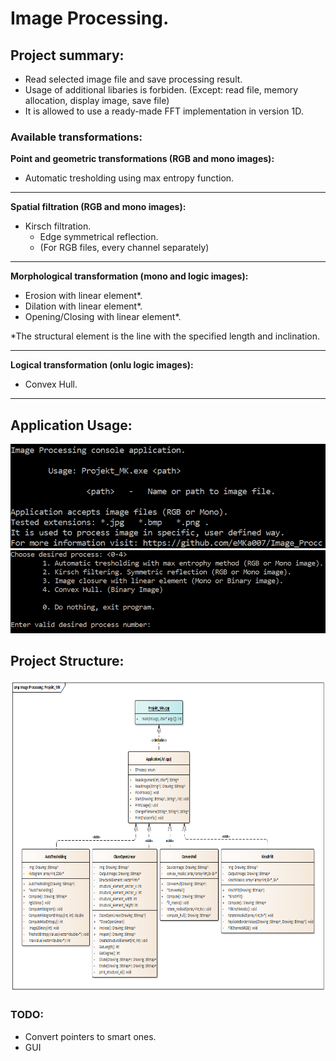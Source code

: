 # Image Processing. 

## Project summary:
* Read selected image file and save processing result.
* Usage of additional libaries is forbiden. (Except: read file, memory allocation, display image, save file)
* It is allowed to use a ready-made FFT implementation in version 1D.

### Available transformations:
<b>Point and geometric transformations (RGB and mono images):</b> 
* Automatic tresholding using max entropy function.

***

<b>Spatial filtration (RGB and mono images): </b> 
* Kirsch filtration.
  * Edge symmetrical reflection.
  * (For RGB files, every channel separately)

___

<b>Morphological transformation (mono and logic images): </b>
* Erosion with linear element*.
* Dilation with linear element*.
* Opening/Closing with linear element*.

*The structural element is the line with the specified length and inclination.

___

<b>Logical transformation (onlu logic images): </b>
* Convex Hull.

___

## Application Usage:
![alt text][usage]
![alt text][usage1]

[usage]: https://raw.githubusercontent.com/eMKa007/Image_Procc/master/Projekt_MK/TestImages/usage.png "Program Usage."
[usage1]: https://raw.githubusercontent.com/eMKa007/Image_Procc/master/Projekt_MK/TestImages/usage1.png "Transformation pick."

## Project Structure:
<img src="https://raw.githubusercontent.com/eMKa007/Image_Procc/master/Projekt_MK/TestImages/Image%20Processing%20Projekt_MK.png" width="650" height="500" />

### TODO: 
  * Convert pointers to smart ones.
  * GUI
